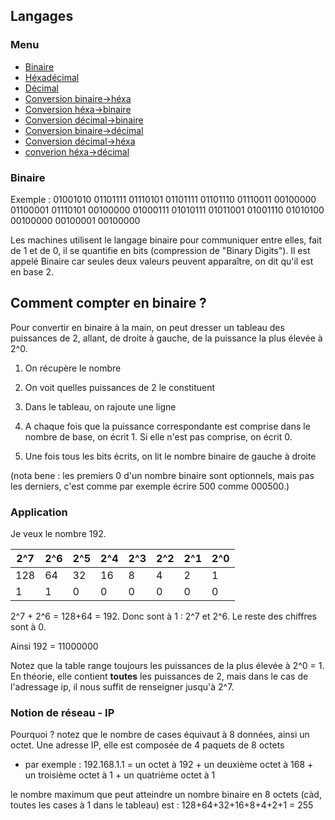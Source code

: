 ## Langages

### Menu

- [Binaire](BeckBrook/ablette/blob/main/reseau/langages###Binaire)
- [Héxadécimal]()
- [Décimal]()
- [Conversion binaire->héxa]()
- [Conversion héxa->binaire]()
- [Conversion décimal->binaire]()
- [Conversion binaire->décimal]()
- [Conversion décimal->héxa]()
- [converion héxa->décimal]()



### Binaire

Exemple : 01001010 01101111 01110101 01101111 01101110 01110011 00100000 01100001 01110101 00100000 01000111 01010111 01011001 01001110 01010100 00100000 00100001 00100000

Les machines utilisent le langage binaire pour communiquer entre elles, fait de 1 et de 0, il se quantifie en bits (compression de "Binary Digits"). Il est appelé Binaire car seules deux valeurs peuvent apparaître, on dit qu'il est en base 2. 

## Comment compter en binaire ?

Pour convertir en binaire à la main, on peut dresser un tableau des puissances de 2, allant, de droite à gauche, de la puissance la plus élevée à 2^0. 

1. On récupère le nombre

2. On voit quelles puissances de 2 le constituent

3. Dans le tableau, on rajoute une ligne

4. A chaque fois que la puissance correspondante est comprise dans le nombre de base, on écrit 1. Si elle n'est pas comprise, on écrit 0. 

5. Une fois tous les bits écrits, on lit le nombre binaire de gauche à droite



(nota bene : les premiers 0 d'un nombre binaire sont optionnels, mais pas les derniers, c'est comme par exemple écrire 500 comme 000500.)



### Application

Je veux le nombre 192.

| 2^7 | 2^6 | 2^5 | 2^4 | 2^3 | 2^2 | 2^1 | 2^0 |
| --- | --- | --- | --- | --- | --- | --- | --- |
| 128 | 64  | 32  | 16  | 8   | 4   | 2   | 1   |
| 1   | 1   | 0   | 0   | 0   | 0   | 0   | 0   |

2^7 + 2^6 = 128+64 = 192. Donc sont à 1 : 2^7 et 2^6. Le reste des chiffres sont à 0. 

Ainsi 192 = 11000000

Notez que la table range toujours les puissances de la plus élevée à 2^0 = 1. En théorie, elle contient **toutes** les puissances de 2, mais dans le cas de l'adressage ip, il nous suffit de renseigner jusqu'à 2^7.



### Notion de réseau - IP

Pourquoi ? notez que le nombre de cases équivaut à 8 données, ainsi un octet. Une adresse IP, elle est composée de 4 paquets de 8 octets 

- par exemple : 192.168.1.1 = un octet à 192 + un deuxième octet à 168 + un troisième octet à 1 + un quatrième octet à 1

le nombre maximum que peut atteindre un nombre binaire en 8 octets (càd, toutes les cases à 1 dans le tableau) est : 128+64+32+16+8+4+2+1 = 255

